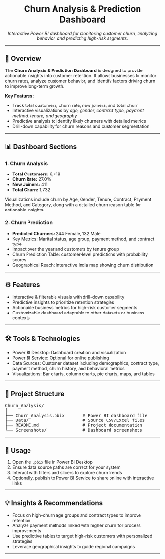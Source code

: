 <h1 align="center">Churn Analysis & Prediction Dashboard</h1>

<p align="center">
  <em>Interactive Power BI dashboard for monitoring customer churn, analyzing behavior, and predicting high-risk segments.</em>
</p>

<hr>

<h2>📌 Overview</h2>
<p>The <strong>Churn Analysis & Prediction Dashboard</strong> is designed to provide actionable insights into customer retention. It allows businesses to monitor churn rates, analyze customer behavior, and identify factors driving churn to improve long-term growth.</p>

<p><strong>Key Features:</strong></p>
<ul>
  <li>Track total customers, churn rate, new joiners, and total churn</li>
  <li>Interactive visualizations by <em>age, gender, contract type, payment method, tenure, and geography</em></li>
  <li>Predictive analysis to identify likely churners with detailed metrics</li>
  <li>Drill-down capability for churn reasons and customer segmentation</li>
</ul>

<hr>

<h2>📊 Dashboard Sections</h2>

<h3>1. Churn Analysis</h3>
<ul>
  <li><strong>Total Customers:</strong> 6,418</li>
  <li><strong>Churn Rate:</strong> 27.0%</li>
  <li><strong>New Joiners:</strong> 411</li>
  <li><strong>Total Churn:</strong> 1,732</li>
</ul>
<p>Visualizations include churn by Age, Gender, Tenure, Contract, Payment Method, and Category, along with a detailed churn reason table for actionable insights.</p>

<h3>2. Churn Prediction</h3>
<ul>
  <li><strong>Predicted Churners:</strong> 244 Female, 132 Male</li>
  <li>Key Metrics: Marital status, age group, payment method, and contract type</li>
  <li>Impact over the year and customers by tenure group</li>
  <li>Churn Prediction Table: customer-level predictions with probability scores</li>
  <li>Geographical Reach: Interactive India map showing churn distribution</li>
</ul>

<hr>

<h2>⚙️ Features</h2>
<ul>
  <li>Interactive & filterable visuals with drill-down capability</li>
  <li>Predictive insights to prioritize retention strategies</li>
  <li>Actionable business metrics for high-risk customer segments</li>
  <li>Customizable dashboard adaptable to other datasets or business contexts</li>
</ul>

<hr>

<h2>🛠 Tools & Technologies</h2>
<ul>
  <li>Power BI Desktop: Dashboard creation and visualization</li>
  <li>Power BI Service: Optional for online publishing</li>
  <li>Data Sources: Customer dataset including demographics, contract type, payment method, churn history, and behavioral metrics</li>
  <li>Visualizations: Bar charts, column charts, pie charts, maps, and tables</li>
</ul>

<hr>

<h2>📁 Project Structure</h2>
<pre>
Churn_Analysis/
│
├── Churn_Analysis.pbix       # Power BI dashboard file
├── Data/                     # Source CSV/Excel files
├── README.md                 # Project documentation
└── Screenshots/              # Dashboard screenshots
</pre>

<hr>

<h2>🚀 Usage</h2>
<ol>
  <li>Open the <code>.pbix</code> file in Power BI Desktop</li>
  <li>Ensure data source paths are correct for your system</li>
  <li>Interact with filters and slicers to explore churn trends</li>
  <li>Optionally, publish to Power BI Service to share online with interactive links</li>
</ol>

<hr>

<h2>💡 Insights & Recommendations</h2>
<ul>
  <li>Focus on high-churn age groups and contract types to improve retention</li>
  <li>Analyze payment methods linked with higher churn for process improvements</li>
  <li>Use predictive tables to target high-risk customers with personalized strategies</li>
  <li>Leverage geographical insights to guide regional campaigns</li>
</ul>

<hr>


